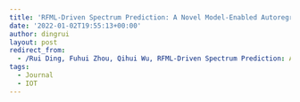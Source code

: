 ```yaml
---
title: 'RFML-Driven Spectrum Prediction: A Novel Model-Enabled Autoregressive Network'
date: '2022-01-02T19:55:13+00:00'
author: dingrui
layout: post
redirect_from:
  - /Rui Ding, Fuhui Zhou, Qihui Wu, RFML-Driven Spectrum Prediction: A Novel Model-Enabled Autoregressive Network, IEEE Internot of things Journal, vol. 9, no. 18, pp. 18164-18165, 2022./
tags:
  - Journal
  - IOT
---
```


